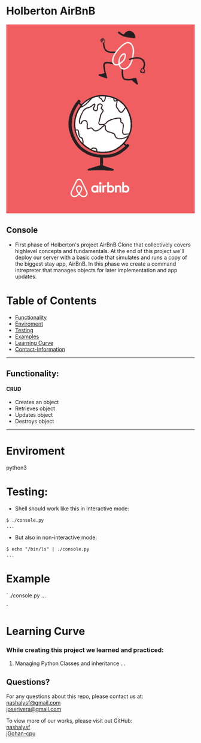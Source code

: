 # Holberton AirBnB
![AirBnB Gif!](views/AirBnB.gif)

## Console
* First phase of Holberton's project AirBnB Clone that collectively covers highlevel concepts and fundamentals. At the end of this project we'll deploy our server with a basic code that simulates and runs a copy of the biggest stay app, AirBnB. In this phase we create a command intrepreter that manages objects for later implementation and app updates.
# Table of Contents
* [Functionality](#Functoinality)
* [Enviroment](#Enviroment)
* [Testing](#Testing)
* [Examples](#Examples)
* [Learning Curve](#Learning)
* [Contact-Information](#Questions)
_____________________________________________________________________________________________
## Functionality:
#### CRUD
* Creates an object
* Retrieves object
* Updates object
* Destroys object
_____________________________________________________________________________________________
# Enviroment
python3

# Testing:
* Shell should work like this in interactive mode:
```
$ ./console.py
...

```
* But also in non-interactive mode:
```
$ echo "/bin/ls" | ./console.py
...

```
# Example
`
./console.py
...

`
# Learning Curve
### While creating this project we learned and practiced:
1. Managing Python Classes and inheritance
...


## Questions?
For any questions about this repo, please contact us at: </br>
[nashalysf@gmail.com](mailto:nashalysf@gmail.com) </br>
[joserivera@gmail.com](mailto:jose@gmail.com)

To view more of our works, please visit out GitHub: </br> 
[nashalysf](https://github.com/nashalysf) </br>
[jGohan-cpu](https://github.com/jGohan-cpu)

